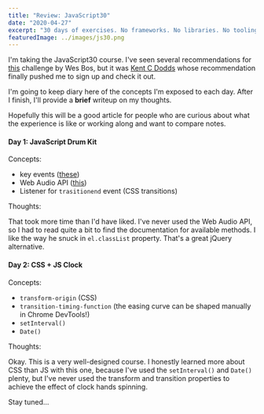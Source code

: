 ```yaml
---
title: "Review: JavaScript30"
date: "2020-04-27"
excerpt: "30 days of exercises. No frameworks. No libraries. No tooling. Just VanillaJS."
featuredImage: ../images/js30.png
---
```


I'm taking the JavaScript30 course. I've seen several recommendations for [this](https://github.com/wesbos/JavaScript30) challenge by Wes Bos, but it was [Kent C Dodds](https://kentcdodds.com/) whose recommendation finally pushed me to sign up and check it out.

I'm going to keep diary here of the concepts I'm exposed to each day. After I finish, I'll provide a **brief** writeup on my thoughts.

Hopefully this will be a good article for people who are curious about what the experience is like or working along and want to compare notes.

#### Day 1: JavaScript Drum Kit

Concepts:

- key events ([these](http://keycode.info/))
- Web Audio API ([this](https://developer.mozilla.org/en-US/docs/Web/API/Web_Audio_API))
- Listener for ```trasitionend``` event (CSS transitions)

Thoughts:

That took more time than I'd have liked. I've never used the Web Audio API, so I had to read quite a bit to find the documentation for available methods. I like the way he snuck in ```el.classList``` property. That's a great jQuery alternative.

#### Day 2: CSS + JS Clock

Concepts:

- ```transform-origin``` (CSS)
- ```transition-timing-function``` (the easing curve can be shaped manually in Chrome DevTools!)
- ```setInterval()```
- ```Date()```

Thoughts:

Okay. This is a very well-designed course. I honestly learned more about CSS than JS with this one, because I've used the ```setInterval()``` and ```Date()``` plenty, but I've never used the transform and transition properties to achieve the effect of clock hands spinning.

Stay tuned...